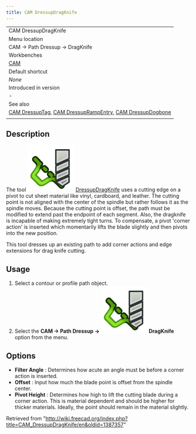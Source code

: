 ```yaml
---
title: CAM DressupDragKnife
---
```


|                                                                                                                                                                                          |
| ---------------------------------------------------------------------------------------------------------------------------------------------------------------------------------------- |
| CAM DressupDragKnife                                                                                                                                                                     |
| Menu location                                                                                                                                                                            |
| CAM → Path Dressup → DragKnife                                                                                                                                                           |
| Workbenches                                                                                                                                                                              |
| [CAM](/CAM_Workbench "CAM Workbench")                                                                                                                                                    |
| Default shortcut                                                                                                                                                                         |
| _None_                                                                                                                                                                                   |
| Introduced in version                                                                                                                                                                    |
| -                                                                                                                                                                                        |
| See also                                                                                                                                                                                 |
| [CAM DressupTag](/CAM_DressupTag "CAM DressupTag"), [CAM DressupRampEntry](/CAM_DressupRampEntry "CAM DressupRampEntry"), [CAM DressupDogbone](/CAM_DressupDogbone "CAM DressupDogbone") |
|                                                                                                                                                                                          |

## Description

The tool ![](/src/assets/images/CAM_DressupDragKnife.svg) [DressupDragKnife](/CAM_DressupDragKnife "CAM DressupDragKnife") uses a cutting edge on a pivot to cut sheet material like vinyl, cardboard, and leather. The cutting point is not aligned with the center of the spindle but rather follows it as the spindle moves. Because the cutting point is offset, the path must be modified to extend past the endpoint of each segment. Also, the dragknife is incapable of making extremely tight turns. To compensate, a pivot 'corner action' is inserted which momentarily lifts the blade slightly and then pivots into the new position.

This tool dresses up an existing path to add corner actions and edge extensions for drag knife cutting.

## Usage

1. Select a contour or profile path object.
2. Select the **CAM → Path Dressup → ![](/src/assets/images/CAM_DressupDragKnife.svg) DragKnife** option from the menu.

## Options

- **Filter Angle** : Determines how acute an angle must be before a corner action is inserted.
- **Offset** : Input how much the blade point is offset from the spindle center.
- **Pivot Height** : Determines how high to lift the cutting blade during a corner action. This is material dependent and should be higher for thicker materials. Ideally, the point should remain in the material slightly.

Retrieved from "<http://wiki.freecad.org/index.php?title=CAM_DressupDragKnife/en&oldid=1387357>"
